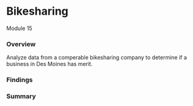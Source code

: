 # Bikesharing
Module 15
### Overview
Analyze data from a comperable bikesharing company to determine if a business in Des Moines has merit. 
### Findings

### Summary
